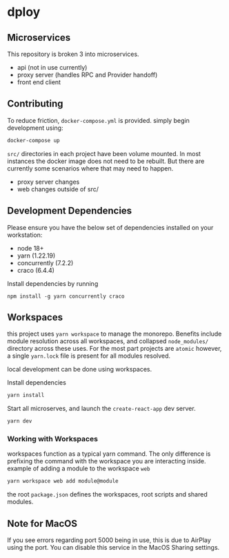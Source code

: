 # dploy

## Microservices

This repository is broken 3 into microservices.

* api (not in use currently)
* proxy server (handles RPC and Provider handoff)
* front end client

## Contributing

To reduce friction, `docker-compose.yml` is provided. simply begin development using:

```bash
docker-compose up
```

`src/` directories in each project have been volume mounted. In most instances the docker image does not need to be rebuilt. But there are currently some scenarios where that may need to happen.

* proxy server changes
* web changes outside of src/

## Development Dependencies

Please ensure you have the below set of dependencies installed on your workstation:

* node 18+
* yarn (1.22.19)
* concurrently (7.2.2)
* craco (6.4.4)

Install dependencies by running
```
npm install -g yarn concurrently craco
```

## Workspaces

this project uses `yarn workspace` to manage the monorepo. Benefits include module resolution across all workspaces, and collapsed `node_modules/` directory across these uses. For the most part projects are `atomic` however, a single `yarn.lock` file is present for all modules resolved.

local development can be done using workspaces.

Install dependencies

```bash
yarn install
```

Start all microserves, and launch the `create-react-app` dev server.

```bash
yarn dev
```

### Working with Workspaces

workspaces function as a typical yarn command. The only difference is prefixing the command with the workspace you are interacting inside. example of adding a module to the workspace `web`

```bash
yarn workspace web add module@module
```

the root `package.json` defines the workspaces, root scripts and shared modules. 

## Note for MacOS

If you see errors regarding port 5000 being in use, this is due to AirPlay
using the port. You can disable this service in the MacOS Sharing settings.
